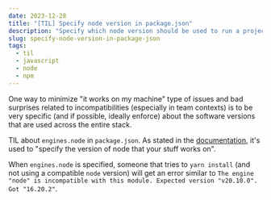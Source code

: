 ```yaml
---
date: 2023-12-28
title: "[TIL] Specify node version in package.json"
description: "Specify which node version should be used to run a project"
slug: specify-node-version-in-package-json
tags:
  - til
  - javascript
  - node
  - npm
---
```


One way to minimize "it works on my machine" type of issues and bad surprises
related to incompatibilities (especially in team contexts) is to be very
specific (and if possible, ideally enforce) about the software versions that are
used across the entire stack.

TIL about `engines.node` in `package.json`. As stated in the
[documentation](https://docs.npmjs.com/cli/v10/configuring-npm/package-json#engines),
it's used to "specify the version of node that your stuff works on".

When `engines.node` is specified, someone that tries to `yarn install` (and not
using a compatible `node` version) will get an error similar to `The engine
"node" is incompatible with this module. Expected version "v20.10.0". Got
"16.20.2"`.
